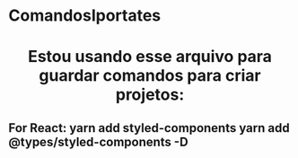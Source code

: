 # ComandosIportates
<h1 align="center">
  Estou usando esse arquivo para guardar comandos para criar projetos: 
</h1>

<h2>
  For React: 
    yarn add styled-components
    yarn add @types/styled-components -D
  
  
</h2>

